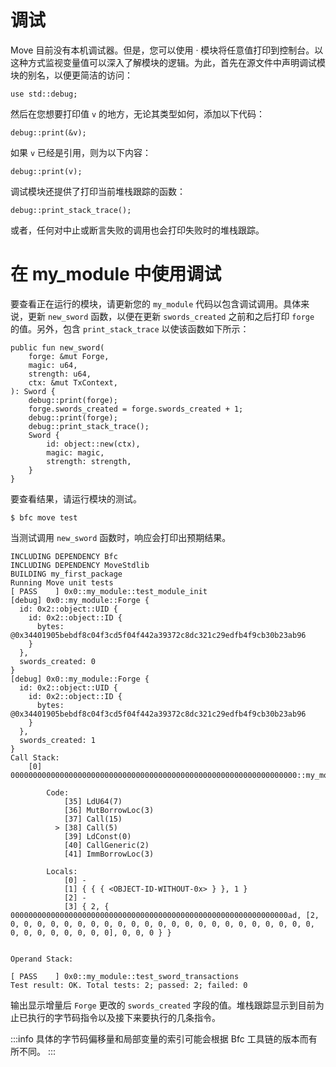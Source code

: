 # 调试

Move 目前没有本机调试器。但是，您可以使用 · 模块将任意值打印到控制台。以这种方式监视变量值可以深入了解模块的逻辑。为此，首先在源文件中声明调试模块的别名，以便更简洁的访问：

```
use std::debug;
```

然后在您想要打印值 `v` 的地方，无论其类型如何，添加以下代码：

```
debug::print(&v);
```

如果 `v` 已经是引用，则为以下内容：

```
debug::print(v);
```

调试模块还提供了打印当前堆栈跟踪的函数：

```
debug::print_stack_trace();
```

或者，任何对中止或断言失败的调用也会打印失败时的堆栈跟踪。

# 在 my_module 中使用调试​

要查看正在运行的模块，请更新您的 `my_module` 代码以包含调试调用。具体来说，更新 `new_sword` 函数，以便在更新 `swords_created` 之前和之后打印 `forge` 的值。另外，包含 `print_stack_trace` 以使该函数如下所示：

```
public fun new_sword(
    forge: &mut Forge,
    magic: u64,
    strength: u64,
    ctx: &mut TxContext,
): Sword {
    debug::print(forge);
    forge.swords_created = forge.swords_created + 1;
    debug::print(forge);
    debug::print_stack_trace();
    Sword {
        id: object::new(ctx),
        magic: magic,
        strength: strength,
    }
}
```

要查看结果，请运行模块的测试。

```
$ bfc move test
```

当测试调用 `new_sword` 函数时，响应会打印出预期结果。

```
INCLUDING DEPENDENCY Bfc
INCLUDING DEPENDENCY MoveStdlib
BUILDING my_first_package
Running Move unit tests
[ PASS    ] 0x0::my_module::test_module_init
[debug] 0x0::my_module::Forge {
  id: 0x2::object::UID {
    id: 0x2::object::ID {
      bytes: @0x34401905bebdf8c04f3cd5f04f442a39372c8dc321c29edfb4f9cb30b23ab96
    }
  },
  swords_created: 0
}
[debug] 0x0::my_module::Forge {
  id: 0x2::object::UID {
    id: 0x2::object::ID {
      bytes: @0x34401905bebdf8c04f3cd5f04f442a39372c8dc321c29edfb4f9cb30b23ab96
    }
  },
  swords_created: 1
}
Call Stack:
    [0] 0000000000000000000000000000000000000000000000000000000000000000::my_module::test_module_init

        Code:
            [35] LdU64(7)
            [36] MutBorrowLoc(3)
            [37] Call(15)
          > [38] Call(5)
            [39] LdConst(0)
            [40] CallGeneric(2)
            [41] ImmBorrowLoc(3)

        Locals:
            [0] -
            [1] { { { <OBJECT-ID-WITHOUT-0x> } }, 1 }
            [2] -
            [3] { 2, { 00000000000000000000000000000000000000000000000000000000000000ad, [2, 0, 0, 0, 0, 0, 0, 0, 0, 0, 0, 0, 0, 0, 0, 0, 0, 0, 0, 0, 0, 0, 0, 0, 0, 0, 0, 0, 0, 0, 0, 0], 0, 0, 0 } }


Operand Stack:

[ PASS    ] 0x0::my_module::test_sword_transactions
Test result: OK. Total tests: 2; passed: 2; failed: 0
```

输出显示增量后 `Forge` 更改的 `swords_created` 字段的值。堆栈跟踪显示到目前为止已执行的字节码指令以及接下来要执行的几条指令。

:::info
具体的字节码偏移量和局部变量的索引可能会根据 Bfc 工具链的版本而有所不同。
:::
